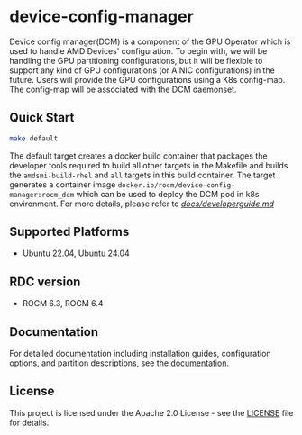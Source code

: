 # device-config-manager
Device config manager(DCM) is a component of the GPU Operator which is used to handle AMD Devices' configuration. To begin with, we will be handling the GPU partitioning configurations, but it will be flexible to support any kind of GPU configurations (or AINIC configurations) in the future.
Users will provide the GPU configurations using a K8s config-map. The config-map will be associated with the DCM daemonset.

## Quick Start

```bash
make default
```

The default target creates a docker build container that packages the developer tools required to build all other targets in the Makefile and builds the `amdsmi-build-rhel` and `all` targets in this build container.
The target generates a container image `docker.io/rocm/device-config-manager:rocm_dcm` which can be used to deploy the DCM pod in k8s environment.
For more details, please refer to [_docs/developerguide.md_](https://github.com/ROCm/device-config-manager/blob/main/docs/developerguide.md#L1)

## Supported Platforms
  - Ubuntu 22.04, Ubuntu 24.04

## RDC version
  - ROCM 6.3, ROCM 6.4

## Documentation

For detailed documentation including installation guides, configuration options, and partition descriptions, see the [documentation](https://instinct.docs.amd.com/projects/gpu-operator/en/latest/dcm/device-config-manager.html).

## License

This project is licensed under the Apache 2.0 License - see the [LICENSE](LICENSE) file for details.
